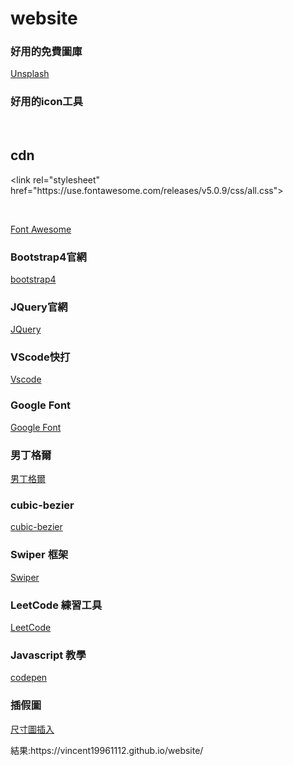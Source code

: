 # website
<h3>好用的免費圖庫</h3>
<p><a href="https://unsplash.com/">Unsplash</a><p> 
<h3>好用的icon工具</h3>
<br><h2>cdn</h2><p>&lt;link rel="stylesheet" href="https://use.fontawesome.com/releases/v5.0.9/css/all.css"&gt;</p><br>
<p><a href="https://fontawesome.com/icons?d=gallery">Font Awesome</a><p> 
<h3>Bootstrap4官網</h3>
<p><a href="https://getbootstrap.com/">bootstrap4</a><p> 
<h3>JQuery官網</h3>
<p><a href="https://jquery.com/">JQuery</a><p>   
<h3>VScode快打</h3>
<p><a href="https://www.cnblogs.com/summit7ca/p/6944215.html">Vscode</a><p> 
<h3>Google Font</h3>
<p><a href="https://fonts.google.com/">Google Font</a><p>   
<h3>男丁格爾</h3>
<p><a href="http://abgne.tw/jquery/apply-jquery/jquery-nike-gallery.html">男丁格爾</a><p>     
<h3>cubic-bezier</h3>
<p><a href="https://cubic-bezier.com/#.17,.67,.83,.67">cubic-bezier</a><p>   
<h3>Swiper 框架</h3>
<p><a href="https://cubic-bezier.com/#.17,.67,.83,.67">Swiper</a><p> 
<h3>LeetCode 練習工具</h3>
<p><a href="https://leetcode.com/">LeetCode</a><p>  
<h3>Javascript 教學</h3>
<p><a href="https://courses.wesbos.com/account/access/5e269acdda680247de2ed020/view/194130650>Javascript 教學</a><p>    
<h3>codepen</h3>
<p><a href="https://codepen.io/popular/pens/?cursor=ZD0xJm89MCZwPTI=">codepen</a><p>  
<h3>插假圖</h3>
<p><a href="http://lorempixel.com/">尺寸圖插入</a><p> 
結果:https://vincent19961112.github.io/website/
